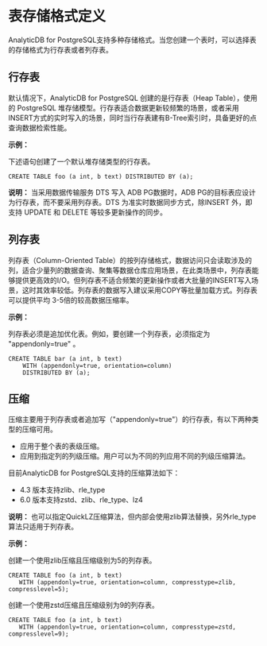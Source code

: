 # 表存储格式定义

AnalyticDB for PostgreSQL支持多种存储格式。当您创建一个表时，可以选择表的存储格式为行存表或者列存表。

## 行存表

默认情况下，AnalyticDB for PostgreSQL 创建的是行存表（Heap Table），使用的 PostgreSQL 堆存储模型。行存表适合数据更新较频繁的场景，或者采用INSERT方式的实时写入的场景，同时当行存表建有B-Tree索引时，具备更好的点查询数据检索性能。

**示例：**

下述语句创建了一个默认堆存储类型的行存表。

```
CREATE TABLE foo (a int, b text) DISTRIBUTED BY (a);
```

**说明：** 当采用数据传输服务 DTS 写入 ADB PG数据时，ADB PG的目标表应设计为行存表，而不要采用列存表。DTS 为准实时数据同步方式，除INSERT 外，即支持 UPDATE 和 DELETE 等较多更新操作的同步。

## 列存表

列存表（Column-Oriented Table）的按列存储格式，数据访问只会读取涉及的列，适合少量列的数据查询、聚集等数据仓库应用场景，在此类场景中，列存表能够提供更高效的I/O。但列存表不适合频繁的更新操作或者大批量的INSERT写入场景，这时其效率较低。列存表的数据写入建议采用COPY等批量加载方式。列存表可以提供平均 3-5倍的较高数据压缩率。

**示例：**

列存表必须是追加优化表。例如，要创建一个列存表，必须指定为 "appendonly=true" 。

```
CREATE TABLE bar (a int, b text) 
    WITH (appendonly=true, orientation=column)
    DISTRIBUTED BY (a);
```

## 压缩

压缩主要用于列存表或者追加写（"appendonly=true"）的行存表，有以下两种类型的压缩可用。

-   应用于整个表的表级压缩。
-   应用到指定列的列级压缩。用户可以为不同的列应用不同的列级压缩算法。

目前AnalyticDB for PostgreSQL支持的压缩算法如下：

-   4.3 版本支持zlib、rle\_type
-   6.0 版本支持zstd、zlib、rle\_type、lz4

**说明：** 也可以指定QuickLZ压缩算法，但内部会使用zlib算法替换，另外rle\_type算法只适用于列存表。

**示例：**

创建一个使用zlib压缩且压缩级别为5的列存表。

```
CREATE TABLE foo (a int, b text) 
   WITH (appendonly=true, orientation=column, compresstype=zlib, compresslevel=5);
```

创建一个使用zstd压缩且压缩级别为9的列存表。

```
CREATE TABLE foo (a int, b text) 
   WITH (appendonly=true, orientation=column, compresstype=zstd, compresslevel=9);
```

